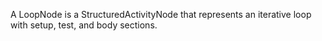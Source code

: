 A LoopNode is a StructuredActivityNode that represents an iterative loop with setup, test, and body sections.